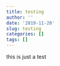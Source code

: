 ```yaml
---
title: testing
author: ''
date: '2019-11-20'
slug: testing
categories: []
tags: []
---
```



this is just a test